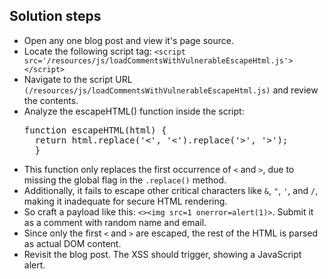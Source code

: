 ## Solution steps

- Open any one blog post and view it's page source.
- Locate the following script tag: `<script src='/resources/js/loadCommentsWithVulnerableEscapeHtml.js'></script>`
- Navigate to the script URL `(/resources/js/loadCommentsWithVulnerableEscapeHtml.js)` and review the contents.
- Analyze the escapeHTML() function inside the script:
   <pre>function escapeHTML(html) {
    return html.replace('&lt;', '&lt;').replace('&gt;', '&gt;'); 
    } </pre>
- This function only replaces the first occurrence of `<` and `>`, due to missing the global flag in the `.replace()` method.
- Additionally, it fails to escape other critical characters like `&`, `"`, `'`, and `/`, making it inadequate for secure HTML rendering.
- So craft a payload like this: `<><img src=1 onerror=alert(1)>`. Submit it as a comment with random name and email.
- Since only the first `<` and `>` are escaped, the rest of the HTML is parsed as actual DOM content.
- Revisit the blog post. The XSS should trigger, showing a JavaScript alert.
